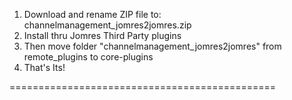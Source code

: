 
1. Download and rename ZIP file to: channelmanagement_jomres2jomres.zip
2. Install thru Jomres Third Party plugins
3. Then move folder "channelmanagement_jomres2jomres" from remote_plugins to core-plugins
4. That's Its!

==============================================
